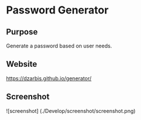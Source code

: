 # Password Generator

## Purpose
Generate a password based on user needs.

## Website
https://dzarbis.github.io/generator/

## Screenshot
![screenshot] (./Develop/screenshot/screenshot.png)
